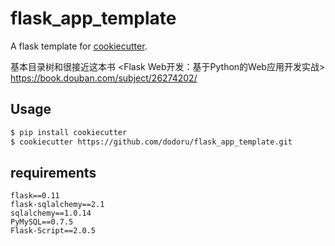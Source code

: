 # flask_app_template

A flask template for [cookiecutter](https://cookiecutter.readthedocs.io).

基本目录树和很接近这本书 <Flask Web开发：基于Python的Web应用开发实战>
https://book.douban.com/subject/26274202/

## Usage

```bash
$ pip install cookiecutter
$ cookiecutter https://github.com/dodoru/flask_app_template.git
```

## requirements
``` 
flask==0.11
flask-sqlalchemy==2.1
sqlalchemy==1.0.14
PyMySQL==0.7.5
Flask-Script==2.0.5
```


